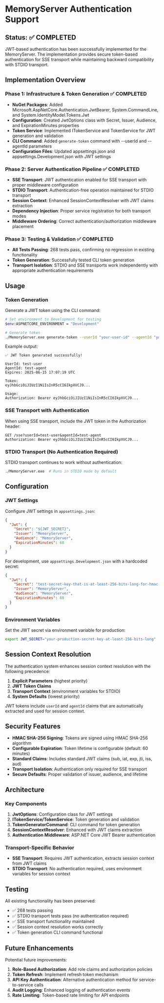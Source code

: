 # MemoryServer Authentication Support

## Status: ✅ COMPLETED

JWT-based authentication has been successfully implemented for the MemoryServer. The implementation provides secure token-based authentication for SSE transport while maintaining backward compatibility with STDIO transport.

## Implementation Overview

### Phase 1: Infrastructure & Token Generation ✅ COMPLETED
- **NuGet Packages**: Added Microsoft.AspNetCore.Authentication.JwtBearer, System.CommandLine, and System.IdentityModel.Tokens.Jwt
- **Configuration**: Created JwtOptions class with Secret, Issuer, Audience, and ExpirationMinutes properties
- **Token Service**: Implemented ITokenService and TokenService for JWT generation and validation
- **CLI Command**: Added `generate-token` command with --userId and --agentId parameters
- **Configuration Files**: Updated appsettings.json and appsettings.Development.json with JWT settings

### Phase 2: Server Authentication Pipeline ✅ COMPLETED
- **SSE Transport**: JWT authentication enabled for SSE transport with proper middleware configuration
- **STDIO Transport**: Authentication-free operation maintained for STDIO transport
- **Session Context**: Enhanced SessionContextResolver with JWT claims extraction
- **Dependency Injection**: Proper service registration for both transport modes
- **Middleware Ordering**: Correct authentication/authorization middleware placement

### Phase 3: Testing & Validation ✅ COMPLETED
- **All Tests Passing**: 268 tests pass, confirming no regression in existing functionality
- **Token Generation**: Successfully tested CLI token generation
- **Transport Isolation**: STDIO and SSE transports work independently with appropriate authentication requirements

## Usage

### Token Generation

Generate a JWT token using the CLI command:

```bash
# Set environment to Development for testing
$env:ASPNETCORE_ENVIRONMENT = "Development"

# Generate token
./MemoryServer.exe generate-token --userId "your-user-id" --agentId "your-agent-id"
```

Example output:
```
✅ JWT Token generated successfully!

UserId: test-user
AgentId: test-agent
Expires: 2025-06-15 17:07:19 UTC

Token:
eyJhbGciOiJIUzI1NiIsInR5cCI6IkpXVCJ9...

Usage:
Authorization: Bearer eyJhbGciOiJIUzI1NiIsInR5cCI6IkpXVCJ9...
```

### SSE Transport with Authentication

When using SSE transport, include the JWT token in the Authorization header:

```http
GET /sse?userId=test-user&agentId=test-agent
Authorization: Bearer eyJhbGciOiJIUzI1NiIsInR5cCI6IkpXVCJ9...
```

### STDIO Transport (No Authentication Required)

STDIO transport continues to work without authentication:

```bash
./MemoryServer.exe  # Runs in STDIO mode by default
```

## Configuration

### JWT Settings

Configure JWT settings in `appsettings.json`:

```json
{
  "Jwt": {
    "Secret": "${JWT_SECRET}",
    "Issuer": "MemoryServer",
    "Audience": "MemoryServer",
    "ExpirationMinutes": 60
  }
}
```

For development, use `appsettings.Development.json` with a hardcoded secret:

```json
{
  "Jwt": {
    "Secret": "test-secret-key-that-is-at-least-256-bits-long-for-hmac-sha256-algorithm-testing",
    "Issuer": "MemoryServer",
    "Audience": "MemoryServer",
    "ExpirationMinutes": 60
  }
}
```

### Environment Variables

Set the JWT secret via environment variable for production:

```bash
export JWT_SECRET="your-production-secret-key-at-least-256-bits-long"
```

## Session Context Resolution

The authentication system enhances session context resolution with the following precedence:

1. **Explicit Parameters** (highest priority)
2. **JWT Token Claims** 
3. **Transport Context** (environment variables for STDIO)
4. **System Defaults** (lowest priority)

JWT tokens include `userId` and `agentId` claims that are automatically extracted and used for session context.

## Security Features

- **HMAC SHA-256 Signing**: Tokens are signed using HMAC SHA-256 algorithm
- **Configurable Expiration**: Token lifetime is configurable (default: 60 minutes)
- **Standard Claims**: Includes standard JWT claims (sub, iat, exp, jti, iss, aud)
- **Transport Isolation**: Authentication only required for SSE transport
- **Secure Defaults**: Proper validation of issuer, audience, and lifetime

## Architecture

### Key Components

1. **JwtOptions**: Configuration class for JWT settings
2. **ITokenService/TokenService**: Token generation and validation
3. **TokenGeneratorCommand**: CLI command for token generation
4. **SessionContextResolver**: Enhanced with JWT claims extraction
5. **Authentication Middleware**: ASP.NET Core JWT Bearer authentication

### Transport-Specific Behavior

- **SSE Transport**: Requires JWT authentication, extracts session context from JWT claims
- **STDIO Transport**: No authentication required, uses environment variables for session context

## Testing

All existing functionality has been preserved:
- ✅ 268 tests passing
- ✅ STDIO transport tests pass (no authentication required)
- ✅ SSE transport functionality maintained
- ✅ Session context resolution works correctly
- ✅ Token generation CLI command functional

## Future Enhancements

Potential future improvements:
1. **Role-Based Authorization**: Add role claims and authorization policies
2. **Token Refresh**: Implement refresh token mechanism
3. **API Key Authentication**: Alternative authentication method for service-to-service calls
4. **Audit Logging**: Enhanced logging of authentication events
5. **Rate Limiting**: Token-based rate limiting for API endpoints

